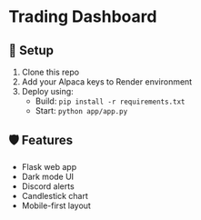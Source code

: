 # Trading Dashboard

## 🚀 Setup
1. Clone this repo
2. Add your Alpaca keys to Render environment
3. Deploy using:
   - Build: `pip install -r requirements.txt`
   - Start: `python app/app.py`

## 🛡️ Features
- Flask web app
- Dark mode UI
- Discord alerts
- Candlestick chart
- Mobile-first layout